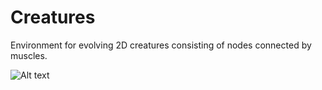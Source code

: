 # Creatures
Environment for evolving 2D creatures consisting of nodes connected by muscles.

![Alt text](https://user-images.githubusercontent.com/23122100/29922969-0c0d49d2-8e58-11e7-9630-6abbb0a1311c.png "Preview")
